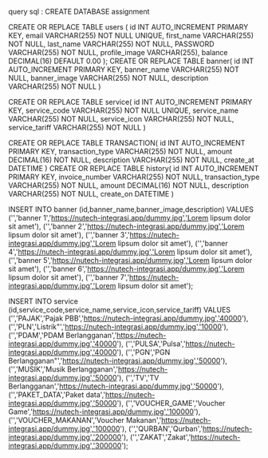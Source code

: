 query sql : 
CREATE DATABASE assignment

CREATE OR REPLACE TABLE users (
  id INT AUTO_INCREMENT PRIMARY KEY,
  email VARCHAR(255) NOT NULL UNIQUE,
  first_name VARCHAR(255) NOT NULL,
  last_name VARCHAR(255) NOT NULL,
  PASSWORD VARCHAR(255) NOT NULL,
  profile_image VARCHAR(255),
  balance DECIMAL(16) DEFAULT 0.00
);
CREATE OR REPLACE TABLE banner(
  id INT AUTO_INCREMENT PRIMARY KEY,
  banner_name VARCHAR(255) NOT NULL,
  banner_image VARCHAR(255) NOT NULL,
  description VARCHAR(255) NOT NULL
)

CREATE OR REPLACE TABLE service(
  id INT AUTO_INCREMENT PRIMARY KEY,
  service_code VARCHAR(255) NOT NULL UNIQUE,
  service_name VARCHAR(255) NOT NULL,
  service_icon VARCHAR(255) NOT NULL,
  service_tariff VARCHAR(255) NOT NULL
)

CREATE OR REPLACE TABLE TRANSACTION(
  id INT AUTO_INCREMENT PRIMARY KEY,
  transaction_type VARCHAR(255) NOT NULL,
  amount DECIMAL(16) NOT NULL,
  description VARCHAR(255) NOT NULL,
  create_at DATETIME
) 
CREATE OR REPLACE TABLE history(
  id INT AUTO_INCREMENT PRIMARY KEY,
  invoice_number VARCHAR(255) NOT NULL,
  transaction_type VARCHAR(255) NOT NULL,
  amount DECIMAL(16) NOT NULL,
  description VARCHAR(255) NOT NULL,
  create_on DATETIME
) 

INSERT INTO banner (id,banner_name,banner_image,description) VALUES 
('','banner 1','https://nutech-integrasi.app/dummy.jpg','Lorem lipsum dolor sit amet'),
('','banner 2','https://nutech-integrasi.app/dummy.jpg','Lorem lipsum dolor sit amet'),
('','banner 3','https://nutech-integrasi.app/dummy.jpg','Lorem lipsum dolor sit amet'),
('','banner 4','https://nutech-integrasi.app/dummy.jpg','Lorem lipsum dolor sit amet'),
('','banner 5','https://nutech-integrasi.app/dummy.jpg','Lorem lipsum dolor sit amet'),
('','banner 6','https://nutech-integrasi.app/dummy.jpg','Lorem lipsum dolor sit amet'),
('','banner 7','https://nutech-integrasi.app/dummy.jpg','Lorem lipsum dolor sit amet');


INSERT INTO service (id,service_code,service_name,service_icon,service_tariff) VALUES 
('','PAJAK','Pajak PBB','https://nutech-integrasi.app/dummy.jpg','40000'),
('','PLN','Listrik"','https://nutech-integrasi.app/dummy.jpg','10000'),
('','PDAM','PDAM Berlangganan','https://nutech-integrasi.app/dummy.jpg','40000'),
('','PULSA','Pulsa','https://nutech-integrasi.app/dummy.jpg','40000'),
('','PGN','PGN Berlangganan"','https://nutech-integrasi.app/dummy.jpg','50000'),
('','MUSIK','Musik Berlangganan','https://nutech-integrasi.app/dummy.jpg','50000'),
('','TV','TV Berlangganan','https://nutech-integrasi.app/dummy.jpg','50000'),
('','PAKET_DATA','Paket data','https://nutech-integrasi.app/dummy.jpg','50000'),
('','VOUCHER_GAME','Voucher Game','https://nutech-integrasi.app/dummy.jpg','100000'),
('','VOUCHER_MAKANAN','Voucher Makanan','https://nutech-integrasi.app/dummy.jpg','100000'),
('','QURBAN','Qurban','https://nutech-integrasi.app/dummy.jpg','200000'),
('','ZAKAT','Zakat','https://nutech-integrasi.app/dummy.jpg','300000');
